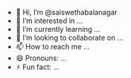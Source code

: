 - 👋 Hi, I’m @saiswethabalanagar
- 👀 I’m interested in ...
- 🌱 I’m currently learning ...
- 💞️ I’m looking to collaborate on ...
- 📫 How to reach me ...
- 😄 Pronouns: ...
- ⚡ Fun fact: ...

<!---
saiswethabalanagar/saiswethabalanagar is a ✨ special ✨ repository because its `README.md` (this file) appears on your GitHub profile.
You can click the Preview link to take a look at your changes.
--->

